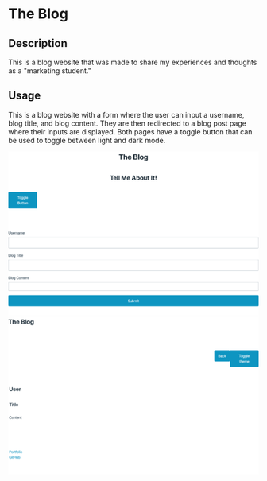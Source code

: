 # The Blog

## Description

This is a blog website that was made to share my experiences and thoughts as a "marketing student."

## Usage

This is a blog website with a form where the user can input a username, blog title, and blog content. They are then redirected to a blog post page where their inputs are displayed. Both pages have a toggle button that can be used to toggle between light and dark mode.

![blog-index](./assets/images/Blog%20Post%20Index%20Page.png)
![blog-posts](./assets/images/Blog%20Page.png)

